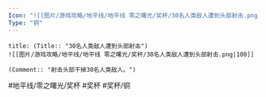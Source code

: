 ```yaml
---
Icon: "![[图片/游戏攻略/地平线/地平线 零之曙光/奖杯/30名人类敌人遭到头部射击.png|30]]"
Type: "铜"
---
```

```ad-common-bronze-trophy
title: (Title:: "30名人类敌人遭到头部射击")
![[图片/游戏攻略/地平线/地平线 零之曙光/奖杯/30名人类敌人遭到头部射击.png|100]]

(Comment:: "射击头部干掉30名人类敌人。")
```

#地平线/零之曙光/奖杯 #奖杯 #奖杯/铜
